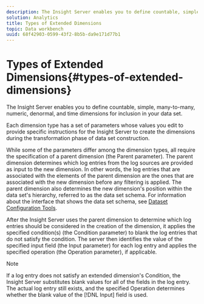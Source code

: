 ```yaml
---
description: The Insight Server enables you to define countable, simple, many-to-many, numeric, denormal, and time dimensions for inclusion in your data set.
solution: Analytics
title: Types of Extended Dimensions
topic: Data workbench
uuid: 68f42903-0599-43f2-8b5b-da9e171d77b1
---
```


# Types of Extended Dimensions{#types-of-extended-dimensions}

The Insight Server enables you to define countable, simple, many-to-many, numeric, denormal, and time dimensions for inclusion in your data set.

 Each dimension type has a set of parameters whose values you edit to provide specific instructions for the Insight Server to create the dimensions during the transformation phase of data set construction.

While some of the parameters differ among the dimension types, all require the specification of a parent dimension (the Parent parameter). The parent dimension determines which log entries from the log sources are provided as input to the new dimension. In other words, the log entries that are associated with the elements of the parent dimension are the ones that are associated with the new dimension before any filtering is applied. The parent dimension also determines the new dimension's position within the data set's hierarchy, referred to as the data set schema. For information about the interface that shows the data set schema, see [Dataset Configuration Tools](../../../../home/c-dataset-const-proc/c-dataset-config-tools/c-dataset-config-tools.md#concept-6e058b7691834cf79dcfd1573f78d4f5).

After the Insight Server uses the parent dimension to determine which log entries should be considered in the creation of the dimension, it applies the specified condition(s) (the Condition parameter) to blank the log entries that do not satisfy the condition. The server then identifies the value of the specified input field (the Input parameter) for each log entry and applies the specified operation (the Operation parameter), if applicable.

>[!NOTE]
>
>If a log entry does not satisfy an extended dimension's Condition, the Insight Server substitutes blank values for all of the fields in the log entry. The actual log entry still exists, and the specified Operation determines whether the blank value of the [!DNL Input] field is used.

